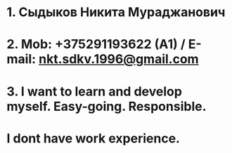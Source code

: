 # 1. Сыдыков Никита Мураджанович
# 2. Mob: +375291193622 (A1) / E-mail: nkt.sdkv.1996@gmail.com
# 3. I want to learn and develop myself. Easy-going. Responsible.
#    I dont have work experience.
